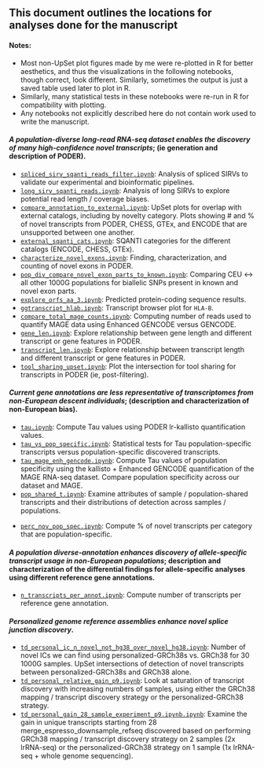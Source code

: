 ## This document outlines the locations for analyses done for the manuscript

#### Notes:
* Most non-UpSet plot figures made by me were re-plotted in R for better aesthetics, and thus the visualizations in the following notebooks, though correct, look different. Similarly, sometimes the output is just a saved table used later to plot in R.
* Similarly, many statistical tests in these notebooks were re-run in R for compatibility with plotting.
* Any notebooks not explicitly described here do not contain work used to write the manuscript.

#### *A population-diverse long-read RNA-seq dataset enables the discovery of many high-confidence novel transcripts*; (ie generation and description of PODER).

* [`spliced_sirv_sqanti_reads_filter.ipynb`](https://github.com/fairliereese/240903_pt/blob/main/analysis/spliced_sirv_sqanti_reads_filter.ipynb): Analysis of spliced SIRVs to validate our experimental and bioinformatic pipelines.
* [`long_sirv_sqanti_reads.ipynb`](https://github.com/fairliereese/240903_pt/blob/main/analysis/long_sirv_sqanti_reads.ipynb): Analysis of long SIRVs to explore potential read length / coverage biases.
* [`compare_annotation_to_external.ipynb`](https://github.com/fairliereese/240903_pt/blob/main/analysis/figure_characterize_poder/compare_annotation_to_external.ipynb): UpSet plots for overlap with external catalogs, including by novelty category.
Plots showing # and % of novel transcripts from PODER, CHESS, GTEx, and ENCODE that are unsupported between one another.
* [`external_sqanti_cats.ipynb`](https://github.com/fairliereese/240903_pt/blob/main/analysis/external_sqanti_cats.ipynb): SQANTI categories for the different catalogs (ENCODE, CHESS, GTEx).
* [`characterize_novel_exons.ipynb`](https://github.com/fairliereese/240903_pt/blob/main/analysis/characterize_novel_exons.ipynb): Finding, characterization, and counting of novel exons in PODER.
* [`pop_div_compare_novel_exon_parts_to_known.ipynb`](https://github.com/fairliereese/240903_pt/blob/main/analysis/pop_div_compare_novel_exon_parts_to_known.ipynb): Comparing CEU <-> all other 1000G populations for biallelic SNPs present in known and novel exon parts.
* [`explore_orfs_aa_3.ipynb`](https://github.com/fairliereese/240903_pt/blob/main/analysis/explore_orfs_aa_3.ipynb): Predicted protein-coding sequence results.
* [`ggtranscript_hlab.ipynb`](https://github.com/fairliereese/240903_pt/blob/main/analysis/ggtranscript_hlab.ipynb): Transcript browser plot for `HLA-B`.
* [`compare_total_mage_counts.ipynb`](https://github.com/fairliereese/240903_pt/blob/main/analysis/compare_total_mage_counts.ipynb): Computing number of reads used to quantify MAGE data using Enhanced GENCODE versus GENCODE.
* [`gene_len.ipynb`](https://github.com/fairliereese/240903_pt/blob/main/analysis/gene_len.ipynb): Explore relationship between gene length and different transcript or gene features in PODER.
* [`transcript_len.ipynb`](https://github.com/fairliereese/240903_pt/blob/main/analysis/transcript_len.ipynb): Explore relationship between transcript length and different transcript or gene features in PODER.
* [`tool_sharing_upset.ipynb`](https://github.com/fairliereese/240903_pt/blob/main/analysis/tool_sharing_upset.ipynb): Plot the intersection for tool sharing for transcripts in PODER (ie, post-filtering).




#### *Current gene annotations are less representative of transcriptomes from non-European descent individuals*; (description and characterization of non-European bias).

* [`tau.ipynb`](https://github.com/fairliereese/240903_pt/blob/main/analysis/tau.ipynb): Compute Tau values using PODER lr-kallisto quantification values.
* [`tau_vs_pop_specific.ipynb`](https://github.com/fairliereese/240903_pt/blob/main/analysis/tau_vs_pop_specific.ipynb): Statistical tests for Tau population-specific transcripts versus population-specific discovered transcripts.
* [`tau_mage_enh_gencode.ipynb`](https://github.com/fairliereese/240903_pt/blob/main/analysis/tau_mage_enh_gencode.ipynb): Compute Tau values of population specificity using the kallisto + Enhanced GENCODE quantification of the MAGE RNA-seq dataset. Compare population specificity across our dataset and MAGE.
* [`pop_shared_t.ipynb`](https://github.com/fairliereese/240903_pt/blob/main/analysis/pop_shared_t.ipynb): Examine attributes of sample / population-shared transcripts and their distributions of detection across samples / populations.
- [`perc_nov_pop_spec.ipynb`](https://github.com/fairliereese/240903_pt/blob/main/analysis/perc_nov_pop_spec.ipynb): Compute % of novel transcripts per category that are population-specific.

#### *A population diverse-annotation enhances discovery of allele-specific transcript usage in non-European populations*; description and characterization of the differential findings for allele-specific analyses using different reference gene annotations.
* [`n_transcripts_per_annot.ipynb`](https://github.com/fairliereese/240903_pt/blob/main/analysis/n_transcripts_per_annot): Compute number of transcripts per reference gene annotation.

#### *Personalized genome reference assemblies enhance novel splice junction discovery*.
* [`td_personal_ic_n_novel_not_hg38_over_novel_hg38.ipynb`](https://github.com/fairliereese/240903_pt/blob/main/analysis/td_personal_ic_n_novel_not_hg38_over_novel_hg38.ipynb): Number of novel ICs we can find using personalized-GRCh38s vs. GRCh38 for 30 1000G samples. UpSet intersections of detection of novel transcripts between personalized-GRCh38s and GRCh38 alone.
* [`td_personal_relative_gain_p9.ipynb`](https://github.com/fairliereese/240903_pt/blob/main/analysis/td_personal_relative_gain_p9.ipynb): Look at saturation of transcript discovery with increasing numbers of samples, using either the GRCh38 mapping / transcript discovery strategy or the personalized-GRCh38 strategy.
* [`td_personal_gain_28_sample_experiment_p9.ipynb.ipynb`](https://github.com/fairliereese/240903_pt/blob/main/analysis/td_personal_gain_28_sample_experiment_p9.ipynb.ipynb): Examine the gain in unique transcripts starting from 28 merge_espresso_downsample_refseq discovered based on performing GRCh38 mapping / transcript discovery strategy on 2 samples (2x lrRNA-seq) or the personalized-GRCh38 strategy on 1 sample (1x lrRNA-seq + whole genome sequencing).
